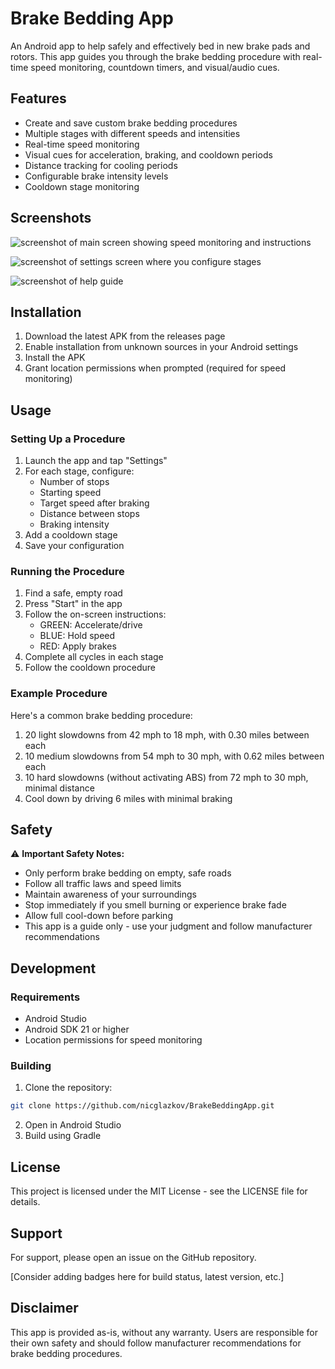 # Brake Bedding App

An Android app to help safely and effectively bed in new brake pads and rotors. This app guides you through the brake bedding procedure with real-time speed monitoring, countdown timers, and visual/audio cues.

## Features

- Create and save custom brake bedding procedures
- Multiple stages with different speeds and intensities
- Real-time speed monitoring
- Visual cues for acceleration, braking, and cooldown periods
- Distance tracking for cooling periods
- Configurable brake intensity levels
- Cooldown stage monitoring

## Screenshots

![screenshot of main screen showing speed monitoring and instructions](assets/speed_monitoring.png)

![screenshot of settings screen where you configure stages](assets/settings_menu.png)

![screenshot of help guide](assets/speed_monitoring.png)

## Installation

1. Download the latest APK from the releases page
2. Enable installation from unknown sources in your Android settings
3. Install the APK
4. Grant location permissions when prompted (required for speed monitoring)

## Usage

### Setting Up a Procedure

1. Launch the app and tap "Settings"
2. For each stage, configure:
    - Number of stops
    - Starting speed
    - Target speed after braking
    - Distance between stops
    - Braking intensity
3. Add a cooldown stage
4. Save your configuration

### Running the Procedure

1. Find a safe, empty road
2. Press "Start" in the app
3. Follow the on-screen instructions:
    - GREEN: Accelerate/drive
    - BLUE: Hold speed
    - RED: Apply brakes
4. Complete all cycles in each stage
5. Follow the cooldown procedure

### Example Procedure

Here's a common brake bedding procedure:
1. 20 light slowdowns from 42 mph to 18 mph, with 0.30 miles between each
2. 10 medium slowdowns from 54 mph to 30 mph, with 0.62 miles between each
3. 10 hard slowdowns (without activating ABS) from 72 mph to 30 mph, minimal distance
4. Cool down by driving 6 miles with minimal braking

## Safety

⚠️ **Important Safety Notes:**
- Only perform brake bedding on empty, safe roads
- Follow all traffic laws and speed limits
- Maintain awareness of your surroundings
- Stop immediately if you smell burning or experience brake fade
- Allow full cool-down before parking
- This app is a guide only - use your judgment and follow manufacturer recommendations

## Development

### Requirements
- Android Studio
- Android SDK 21 or higher
- Location permissions for speed monitoring

### Building
1. Clone the repository:
```bash
git clone https://github.com/nicglazkov/BrakeBeddingApp.git
```
2. Open in Android Studio
3. Build using Gradle

## License
This project is licensed under the MIT License - see the LICENSE file for details.

## Support
For support, please open an issue on the GitHub repository.

[Consider adding badges here for build status, latest version, etc.]

## Disclaimer
This app is provided as-is, without any warranty. Users are responsible for their own safety and should follow manufacturer recommendations for brake bedding procedures.